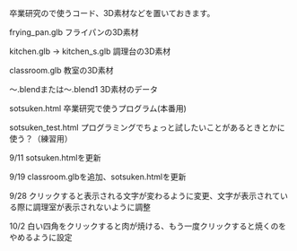 卒業研究ので使うコード、3D素材などを置いておきます。

frying_pan.glb
フライパンの3D素材 

kitchen.glb → kitchen_s.glb
調理台の3D素材

classroom.glb
教室の3D素材

～.blendまたは～.blend1
3D素材のデータ

sotsuken.html
卒業研究で使うプログラム(本番用)

sotsuken_test.html
プログラミングでちょっと試したいことがあるときとかに使う？（練習用）

9/11 sotsuken.htmlを更新

9/19 classroom.glbを追加、sotsuken.htmlを更新

9/28 クリックすると表示される文字が変わるように変更、文字が表示されている際に調理室が表示されないように調整

10/2 白い四角をクリックすると肉が焼ける、もう一度クリックすると焼くのをやめるように設定
